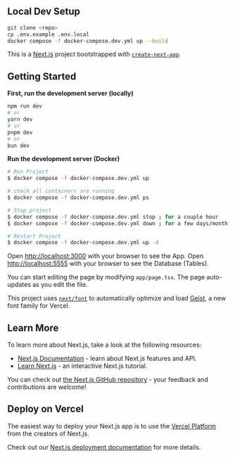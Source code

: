 ## Local Dev Setup

```bash
git clone <repo>
cp .env.example .env.local
docker compose -f docker-compose.dev.yml up --build
```

This is a [Next.js](https://nextjs.org) project bootstrapped with [`create-next-app`](https://nextjs.org/docs/app/api-reference/cli/create-next-app).

## Getting Started
**First, run the development server (locally)**

```bash
npm run dev
# or
yarn dev
# or
pnpm dev
# or
bun dev
```


**Run the development server (Docker)**

```bash
# Run Project
$ docker compose -f docker-compose.dev.yml up

# check all containers are running
$ docker compose -f docker-compose.dev.yml ps

# Stop project
$ docker compose -f docker-compose.dev.yml stop ; for a couple hour
$ docker compose -f docker-compose.dev.yml down ; for a few days/month

# Restart Project
$ docker compose -f docker-compose.dev.yml up -d
```


Open [http://localhost:3000](http://localhost:3000) with your browser to see the App.
Open [http://localhost:5555](http://localhost:5555) with your browser to see the Database (Tables).

You can start editing the page by modifying `app/page.tsx`. The page auto-updates as you edit the file.

This project uses [`next/font`](https://nextjs.org/docs/app/building-your-application/optimizing/fonts) to automatically optimize and load [Geist](https://vercel.com/font), a new font family for Vercel.

## Learn More

To learn more about Next.js, take a look at the following resources:

- [Next.js Documentation](https://nextjs.org/docs) - learn about Next.js features and API.
- [Learn Next.js](https://nextjs.org/learn) - an interactive Next.js tutorial.

You can check out [the Next.js GitHub repository](https://github.com/vercel/next.js) - your feedback and contributions are welcome!

## Deploy on Vercel

The easiest way to deploy your Next.js app is to use the [Vercel Platform](https://vercel.com/new?utm_medium=default-template&filter=next.js&utm_source=create-next-app&utm_campaign=create-next-app-readme) from the creators of Next.js.

Check out our [Next.js deployment documentation](https://nextjs.org/docs/app/building-your-application/deploying) for more details.
